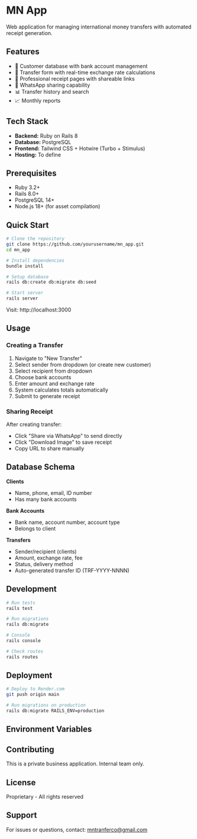 # MN App

Web application for managing international money transfers with automated receipt generation.

## Features

- 👥 Customer database with bank account management
- 💸 Transfer form with real-time exchange rate calculations
- 🧾 Professional receipt pages with shareable links
- 📱 WhatsApp sharing capability
- 📊 Transfer history and search
- 📈 Monthly reports

## Tech Stack

- **Backend:** Ruby on Rails 8
- **Database:** PostgreSQL
- **Frontend:** Tailwind CSS + Hotwire (Turbo + Stimulus)
- **Hosting:** To define

## Prerequisites

- Ruby 3.2+
- Rails 8.0+
- PostgreSQL 14+
- Node.js 18+ (for asset compilation)

## Quick Start
```bash
# Clone the repository
git clone https://github.com/yourusername/mn_app.git
cd mn_app

# Install dependencies
bundle install

# Setup database
rails db:create db:migrate db:seed

# Start server
rails server
```

Visit: http://localhost:3000

## Usage

### Creating a Transfer

1. Navigate to "New Transfer"
2. Select sender from dropdown (or create new customer)
3. Select recipient from dropdown
4. Choose bank accounts
5. Enter amount and exchange rate
6. System calculates totals automatically
7. Submit to generate receipt

### Sharing Receipt

After creating transfer:
- Click "Share via WhatsApp" to send directly
- Click "Download Image" to save receipt
- Copy URL to share manually

## Database Schema

**Clients**
- Name, phone, email, ID number
- Has many bank accounts

**Bank Accounts**
- Bank name, account number, account type
- Belongs to client

**Transfers**
- Sender/recipient (clients)
- Amount, exchange rate, fee
- Status, delivery method
- Auto-generated transfer ID (TRF-YYYY-NNNN)

## Development
```bash
# Run tests
rails test

# Run migrations
rails db:migrate

# Console
rails console

# Check routes
rails routes
```

## Deployment
```bash
# Deploy to Render.com
git push origin main

# Run migrations on production
rails db:migrate RAILS_ENV=production
```

## Environment Variables

## Contributing

This is a private business application. Internal team only.

## License

Proprietary - All rights reserved

## Support

For issues or questions, contact: mntranferco@gmail.com